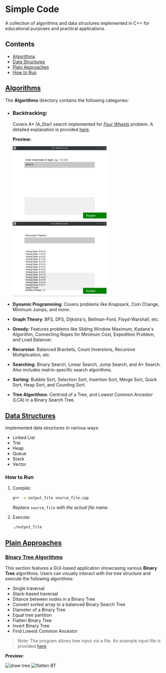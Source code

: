 # Simple Code

A collection of algorithms and data structures implemented in C++ for educational purposes and practical applications.

## Contents
- [Algorithms](#algorithms)
- [Data Structures](#data-structures)
- [Plain Approaches](#plain-approaches)
- [How to Run](#how-to-run)

## [Algorithms](./Algorithms/)
The **Algorithms** directory contains the following categories:

-   ### Backtracking:

    Covers A* (A_Star) search implemented for [*Four Wheels*](https://www.cs.ucr.edu/~stelo/cs141winter04/prj3/prj3.pdf) problem. A detailed explanation is provided [here](./Algorithms/Backtracking/README.md).

    **Preview:**

    <img src="./Algorithms/Backtracking/screenshots/1.png" width="300"> <img src="./Algorithms/Backtracking/screenshots/3.png" width="300">

- **Dynamic Programming**: Covers problems like Knapsack, Coin Change, Minimum Jumps, and more.
- **Graph Theory**: BFS, DFS, Dijkstra's, Bellman-Ford, Floyd-Warshall, etc.
- **Greedy**: Features problems like Sliding Window Maximum, Kadane's Algorithm, Connecting Ropes for Minimum Cost, Expedition Problem, and Load Balancer.
- **Recursion**: Balanced Brackets, Count Inversions, Recursive Multiplication, etc.
- **Searching**: Binary Search, Linear Search, Jump Search, and A* Search. Also includes matrix-specific search algorithms.
- **Sorting**: Bubble Sort, Selection Sort, Insertion Sort, Merge Sort, Quick Sort, Heap Sort, and Counting Sort.
- **Tree Algorithms**: Centroid of a Tree, and Lowest Common Ancestor (LCA) in a Binary Search Tree.


## [Data Structures](./Data%20Structure/)
Implemented data structures in various ways:
- Linked List
- Trie
- Heap
- Queue
- Stack
- Vector

### How to Run
1. Compile:
   ```sh
   g++ -o output_file source_file.cpp
    ```
    *Replace* `source_file` *with the actual file name.*
    
2. Execute:
    ```sh
    ./output_file
    ```

## [Plain Approaches](./Plain_Approaches/)

### [Binary Tree Algorithms ](./Plain_Approaches/Tree/)

This section features a GUI-based application showcasing various **Binary Tree** algorithms. Users can visually interact with the tree structure and execute the following algorithms:

- Single traversal
- Stack-based traversal
- Ditance between nodes in a Binary Tree
- Convert sorted array to a balanced Binary Search Tree
- Diameter of a Binary Tree
- Equal tree partition
- Flatten Binary Tree
- Invert Binary Tree
- Find Lowest Common Ancestor

>Note: The program allows tree input via a file. An example input file is provided [here](./Plain_Approaches/Tree/examples/)

**Preview:**

<img src="./Plain_Approaches/Tree/screenshots/1.png" width="300" alt="draw tree"> <img src="./Plain_Approaches/Tree/screenshots/2.png" width="300" alt="flatten BT">